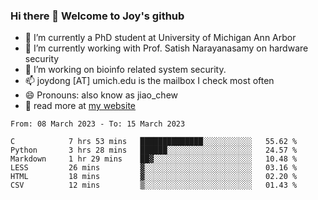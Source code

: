 ### Hi there 👋 Welcome to Joy's github

- 🔭 I’m currently a PhD student at University of Michigan Ann Arbor
- 🌱 I’m currently working with Prof. Satish Narayanasamy on hardware security
- 👯 I’m working on bioinfo related system security. 
- 📫 joydong [AT] umich.edu is the mailbox I check most often
- 😄 Pronouns: also know as jiao_chew
- 💬 read more at [my website](https://joydddd.github.io/)
<!--START_SECTION:waka-->

```text
From: 08 March 2023 - To: 15 March 2023

C            7 hrs 53 mins   ██████████████░░░░░░░░░░░   55.62 %
Python       3 hrs 28 mins   ██████░░░░░░░░░░░░░░░░░░░   24.57 %
Markdown     1 hr 29 mins    ██▓░░░░░░░░░░░░░░░░░░░░░░   10.48 %
LESS         26 mins         ▓░░░░░░░░░░░░░░░░░░░░░░░░   03.16 %
HTML         18 mins         ▓░░░░░░░░░░░░░░░░░░░░░░░░   02.20 %
CSV          12 mins         ▒░░░░░░░░░░░░░░░░░░░░░░░░   01.43 %
```

<!--END_SECTION:waka-->
